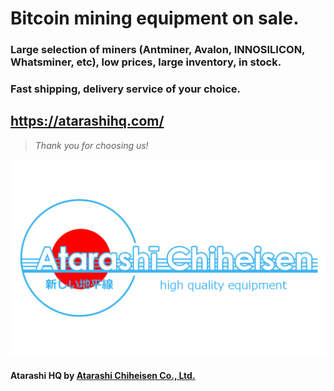 # Bitcoin mining equipment on sale.
### Large selection of miners (Antminer, Avalon, INNOSILICON, Whatsminer, etc), low prices, large inventory, in stock.
### Fast shipping, delivery service of your choice.
## https://atarashihq.com/
> *Thank you for choosing us!*


![](https://github.com/AtarashiHQ/Bitcoin-miners/blob/main/Logo%20AC.jpg)
#### Atarashi HQ by [Atarashi Chiheisen Co., Ltd.](https://atarashichiheisen.com/)
